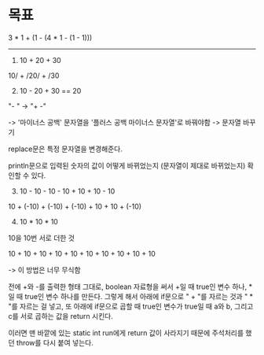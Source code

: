 # 목표

3 * 1 + (1 - (4 * 1 - (1 - 1)))

---

1) 10 + 20 + 30

 10/ + /20/ + /30

2) 10 - 20 + 30 == 20

"- " -> "+ -"

-> '마이너스 공백' 문자열을 '플러스 공백 마이너스 문자열'로 바꿔야함
-> 문자열 바꾸기

replace문은 특정 문자열을 변경해준다.

println문으로 입력된 숫자의 값이 어떻게 바뀌었는지 (문자열이 제대로 바뀌었는지) 확인할 수 있다.

3) 10 - 10 - 10 - 10 + 10 + 10 - 10

10 + (-10) + (-10) + (-10) + 10 + 10 + (-10)



4) 10 * 10 * 10

10을 10번 서로 더한 것

10 + 10 + 10 + 10 + 10 + 10 + 10 + 10 + 10 + 10

-> 이 방법은 너무 무식함

전에 +와 -를 출력한 형태 그대로, boolean 자료형을 써서 +일 때 true인 변수 하나, *일 때 true인 변수 하나를 만든다.
그렇게 해서 아래에 if문으로 " + "를 자르는 것과 " * "를 자르는 걸 넣고, 또 아래에 if문으로 곱할 때 true인 변수가 true일 때 a와 b, 그리고 c를 서로 곱하는 값을 return 시킨다.

이러면 맨 바깥에 있는 static int run에게 return 값이 사라지기 때문에 주석처리를 했던 throw를 다시 붙여 넣는다.
